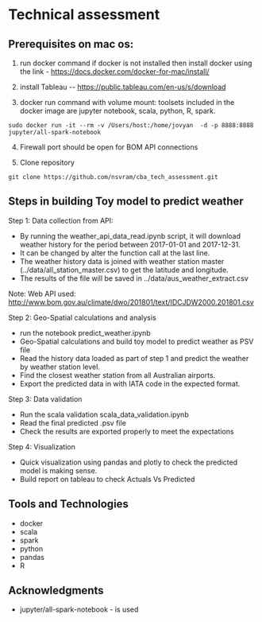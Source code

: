 # Technical assessment

## Prerequisites on mac os:
1. run docker command if docker is not installed then install docker using the link - https://docs.docker.com/docker-for-mac/install/

2. install Tableau  -- https://public.tableau.com/en-us/s/download

3. docker run command with volume mount: toolsets included in the docker image are  jupyter notebook, scala, python, R, spark.
```
sudo docker run -it --rm -v /Users/host:/home/jovyan  -d -p 8888:8888 jupyter/all-spark-notebook
```
4. Firewall port should be open for BOM API connections

5. Clone repository
```
git clone https://github.com/nsvram/cba_tech_assessment.git
```

## Steps in building Toy model to predict weather

Step 1: Data collection from API:
* By running the weather_api_data_read.ipynb script, it will download weather history for the period between 2017-01-01 and 2017-12-31.
* It can be changed by alter the function call at the last line.
* The weather history data is joined with weather station master (../data/all_station_master.csv) to get the latitude and longitude.
* The results of the file will be saved in ../data/aus_weather_extract.csv

Note: Web API used: http://www.bom.gov.au/climate/dwo/201801/text/IDCJDW2000.201801.csv

Step 2: Geo-Spatial calculations and analysis
* run the notebook predict_weather.ipynb
* Geo-Spatial calculations and build toy model to predict weather as PSV file
* Read the history data loaded as part of step 1 and predict the weather by weather station level.
* Find the closest weather station from all Australian airports.
* Export the predicted data in with IATA code in the expected format.

Step 3: Data validation
* Run the scala validation scala_data_validation.ipynb
* Read the final predicted .psv file
* Check the results are exported properly to meet the expectations

Step 4: Visualization
* Quick visualization using pandas and plotly to check the predicted model is making sense.
* Build report on tableau to check Actuals Vs Predicted

## Tools and Technologies
* docker
* scala
* spark
* python
* pandas
* R

## Acknowledgments
* jupyter/all-spark-notebook - is used
